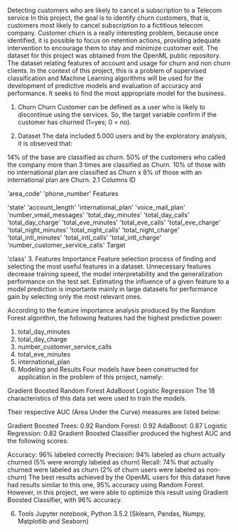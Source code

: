 Detecting customers who are likely to cancel a subscription to a Telecom service
In this project, the goal is to identify churn customers, that is, customers most likely to cancel subscription to a fictitious telecom company. Customer churn is a really interesting problem, because once identified, it is possible to focus on retention actions, providing adequate intervention to encourage them to stay and minimize customer exit. The dataset for this project was obtained from the OpenML public repository. The dataset relating features of account and usage for churn and non churn clients. In the context of this project, this is a problem of supervised classification and Machine Learning algorithms will be used for the development of predictive models and evaluation of accuracy and performance. It seeks to find the most appropriate model for the business.

1. Churn
Churn Customer can be defined as a user who is likely to discontinue using the services. So, the target variable confirm if the customer has churned (1=yes; 0 = no).

2. Dataset
The data included 5.000 users and by the exploratory analysis, it is observed that:

14% of the base are classified as churn.
50% of the customers who called the company more than 3 times are classified as Churn.
10% of those with no international plan are classified as Churn x 8% of those with an international plan are Churn.
2.1 Columns
ID

'area_code'
'phone_number'
Features

'state'
'account_length'
'international_plan'
'voice_mail_plan'
'number_vmail_messages'
'total_day_minutes'
'total_day_calls'
'total_day_charge'
'total_eve_minutes'
'total_eve_calls'
'total_eve_charge'
'total_night_minutes'
'total_night_calls'
'total_night_charge'
'total_intl_minutes'
'total_intl_calls'
'total_intl_charge'
'number_customer_service_calls'
Target

'class'
3. Features Importance
Feature selection process of finding and selecting the most useful features in a dataset. Unnecessary features decrease training speed, the model interpretability and the generalization performance on the test set. Estimating the influence of a given feature to a model prediction is importante mainly in large datasets for performance gain by selecting only the most relevant ones.

According to the feature importance analysis produced by the Random Forest algorithm, the following features had the highest predictive power:

1. total_day_minutes
2. total_day_charge
3. number_customer_service_calls
4. total_eve_minutes
5. international_plan     
4. Modeling and Results
Four models have been constructed for application in the problem of this project, namely:

Gradient Boosted
Random Forest
AdaBoost
Logistic Regression
The 18 characteristics of this data set were used to train the models.

Their respective AUC (Area Under the Curve) measures are listed below:

Gradient Boosted Trees: 0.92
Random Forest:    0.92
AdaBoost: 0.87
Logistic Regression: 0.82
Gradient Boosted Classifier produced the highest AUC and the following scores:

  Accuracy: 96% labeled correctly
  Precision: 94% labeled as churn actually churned (5% were wrongly labeled as churn)
  Recall: 74% that actually churned were labeled as churn (2% of churn users were labeled as non-churn)
The best results achieved by the OpenML users for this dataset have had results similar to this one, 95% accuracy using Random Forest. However, in this project, we were able to optimize this result using Gradient Boosted Classifier, with 96% accuracy.

6. Tools
Jupyter notebook, Python 3.5.2 (Sklearn, Pandas, Numpy, Matplotlib and Seaborn)
